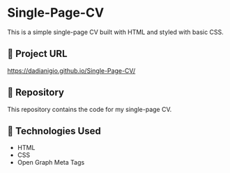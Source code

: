# Single-Page-CV
This is a simple single-page CV built with HTML and styled with basic CSS.

## 🔗 Project URL  
https://dadianigio.github.io/Single-Page-CV/ 

## 📂 Repository  
This repository contains the code for my single-page CV.

## 🚀 Technologies Used  
- HTML  
- CSS  
- Open Graph Meta Tags  
